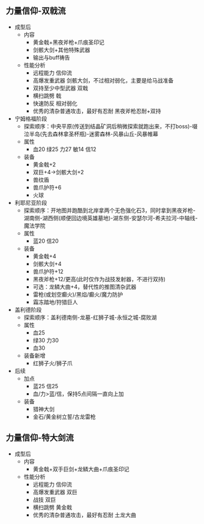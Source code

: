 ## 力量信仰-双戟流
- 成型后
	- 内容
		- 黄金戟+黑夜斧枪+爪痕圣印记
		- 剑骸大剑+其他特殊武器
		- 输出与buff祷告
	- 性能分析
		- 远程能力 信仰流
		- 高爆发重武器 剑骸大剑，不过相对弱化，主要是给马战准备
		- 双持至少中型武器 双戟
		- 横扫跳劈 戟
		- 快速防反 相对弱化
		- 优秀的清杂普通攻击，最好有忍耐 黑夜斧枪忍耐+双持
- 宁姆格福阶段
	- 探索顺序：中央平原(传送到结晶矿洞后稍微探索就跑出来，不打boss)-啜泣半岛(先去森林拿圣杯瓶)-迷雾森林-风暴山丘-风暴帷幕
	- 属性
		- 血20 绿25 力27 敏14 信12
	- 装备
		- 黄金戟+2
		- 双巨+4->剑骸大剑+2
		- 兽纹盾
		- 兽爪护符+6
		- 火球
- 利耶尼亚阶段
	- 探索顺序：开地图并跑酷到北岸拿两个无色强化石3，同时拿到黑夜斧枪-湖南侧-湖西侧(顺便回边境英雄墓地)-湖东侧-安瑟尔河-希夫拉河-中轴线-魔法学院
	- 属性
		- 蓝20 信20
	- 装备
		- 黄金戟+4
		- 剑骸大剑+4
		- 兽爪护符+12
		- 黑夜斧枪+12/更高(此时仅作为战技发射器，不进行双持)
		- 可选：龙鳞大曲+4，替代性的推图清杂武器
		- 雷枪(或划空癫火)/黑焰/癫火/魔力防护
		- 霜冻踏地/狩猎巨人
- 盖利德阶段
	- 探索顺序：盖利德南侧-龙墓-红狮子城-永恒之城-腐败湖
	- 属性
		- 血25
		- 绿30 力30
		- 血30
	- 装备新增
		- 红狮子火/狮子爪
- 后续
	- 加点
		- 蓝25 信25
		- 血/力>蓝/信，保持5点间隔一直向上加
	- 装备
		- 猎神大剑
		- 金石/黄金树立誓/古龙雷枪

## 力量信仰-特大剑流
- 成型后
	- 内容
		- 黄金戟+双手巨剑+龙鳞大曲+爪痕圣印记
	- 性能分析
		- 远程能力 信仰流
		- 高爆发重武器 双巨
		- 战技 双巨
		- 横扫跳劈 黄金戟
		- 优秀的清杂普通攻击，最好有忍耐 土龙大曲
